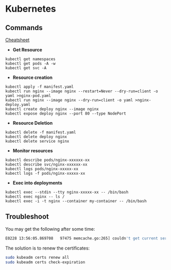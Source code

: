 # Kubernetes

## Commands
[Cheatsheet](https://kubernetes.io/docs/reference/kubectl/cheatsheet/)

- **Get Resource**

```
kubectl get namespaces
kubectl get pods -A -w
kubectl get svc -A
```

- **Resource creation**

```
kubectl apply -f manifest.yaml
kubectl run nginx --image nginx --restart=Never --dry-run=client -o yaml >nginx-pod.yaml
kubectl run nginx --image nginx --dry-run=client -o yaml >nginx-deploy.yaml
kubectl create deploy nginx --image nginx
kubectl expose deploy nginx --port 80 --type NodePort
```

- **Resource Deletion**

```
kubectl delete -f manifest.yaml
kubectl delete deploy nginx
kubectl delete service nginx
```

- **Monitor resources**

```
kubectl describe pods/nginx-xxxxxx-xx
kubectl describe svc/nginx-xxxxxx-xx
kubectl logs pods/nginx-xxxxx-xx
kubectl logs -f pods/nginx-xxxxx-xx
```

- **Exec into deployments**

```
kubectl exec --stdin --tty nginx-xxxxx-xx -- /bin/bash
kubectl exec nginx -- ls /
kubectl exec -i -t nginx --container my-container -- /bin/bash
```

## Troubleshoot
You may get the following after some time:
```sh
E0228 13:56:05.869708   97475 memcache.go:265] couldn't get current server API group list: Get "https://cluster-endpoint:6443/api?timeout=32s": tls: failed to verify certificate: x509: certificate has expired or is not yet valid: current time 2025-02-28T13:56:05+10:00 is after 2025-02-25T06:15:06Z
```
The solution is to renew the certificates:
```sh
sudo kubeadm certs renew all
sudo kubeadm certs check-expiration
```